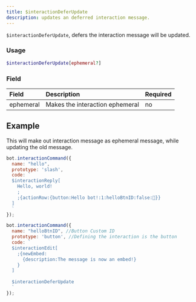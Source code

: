 ```yaml
---
title: $interactionDeferUpdate
description: updates an deferred interaction message.
---
```


`$interactionDeferUpdate`, defers the interaction message will be updated. 

### Usage 

```php
$interactionDeferUpdate[ephemeral?]
```

### Field

| Field | Description | Required |
| :--- | :--- | :--- |
| ephemeral | Makes the interaction ephemeral | no |

## Example

This will make out interaction message as ephemeral message, while updating the old message.

```javascript
bot.interactionCommand({
  name: "hello",
  prototype: 'slash',
  code: `
  $interactionReply[
    Hello, world!
    ;
    ;{actionRow:{button:Hello bot!:1:helloBtnID:false:👋}}
  ]
  `
});

bot.interactionCommand({
  name: "helloBtnID", //Button Custom ID
  prototype: 'button', //Defining the interaction is the button
  code: `
  $interactionEdit[
    ;{newEmbed:
      {description:The message is now an embed!}
    }
  ]
  
  $interactionDeferUpdate
  `
});
```

